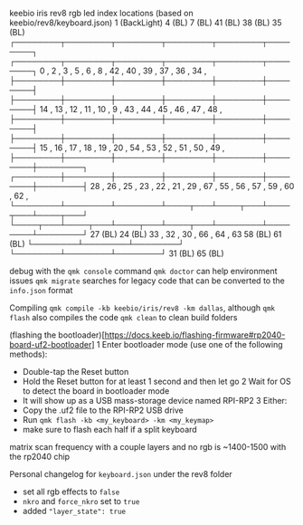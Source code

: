
keebio iris rev8 rgb led index locations (based on keebio/rev8/keyboard.json)
             1 (BackLight)     4 (BL)            7 (BL)                                   41 (BL)           38 (BL)           35 (BL) 
    ┌────────┬────────┬────────┬────────┬────────┬────────┐                       ┌────────┬────────┬────────┬────────┬────────┬────────┐
        0    ,   2    ,   3    ,   5    ,   6    ,   8    ,                           42   ,   40   ,   39   ,   37   ,   36   ,   34   ,
    ├────────┼────────┼────────┼────────┼────────┼────────┤                       ├────────┼────────┼────────┼────────┼────────┼────────┤
        14   ,   13   ,   12   ,   11   ,   10   ,   9    ,                           43   ,   44   ,   45   ,   46   ,   47   ,   48   ,
    ├────────┼────────┼────────┼────────┼────────┼────────┤                       ├────────┼────────┼────────┼────────┼────────┼────────┤
        15   ,   16   ,   17   ,   18   ,   19   ,   20   ,                           54   ,   53   ,   52   ,   51   ,   50   ,   49   ,
    ├────────┼────────┼────────┼────────┼────────┼────────┼────────┐     ┌────────┼────────┼────────┼────────┼────────┼────────┼────────┤
        28   ,   26   ,   25   ,   23   ,   22   ,   21   ,   29   ,         67   ,   55   ,   56   ,   57   ,   59   ,   60   ,   62   ,
    └────────┴────────┴────────┴────┬───┴────┬───┴────┬───┴────┬───┘     └────┬───┴────┬───┴────┬───┴────┬───┴────────┴────────┴────────┘
             27 (BL)          24 (BL)   33   ,   32 ,     30   ,                  66   ,   64   ,   63       58 (BL)           61 (BL)
                                    └────────┴────────┴────────┘              └────────┴────────┴────────┘
                                                     31 (BL)                          65 (BL) 


debug with the `qmk console` command
`qmk doctor` can help environment issues
`qmk migrate` searches for legacy code that can be converted to the `info.json` format

Compiling
`qmk compile -kb keebio/iris/rev8 -km dallas`, although `qmk flash` also compiles the code
`qmk clean` to clean build folders

(flashing the bootloader)[https://docs.keeb.io/flashing-firmware#rp2040-board-uf2-bootloader]
1 Enter bootloader mode (use one of the following methods):
  - Double-tap the Reset button
  - Hold the Reset button for at least 1 second and then let go
2 Wait for OS to detect the board in bootloader mode
  - It will show up as a USB mass-storage device named RPI-RP2
3 Either:
  - Copy the .uf2 file to the RPI-RP2 USB drive
  - Run `qmk flash -kb <my_keyboard> -km <my_keymap>`
 - make sure to flash each half if a split keyboard

matrix scan frequency with a couple layers and no rgb is ~1400-1500 with the rp2040 chip

Personal changelog for `keyboard.json` under the rev8 folder
- set all rgb effects to `false`
- `nkro` and `force_nkro` set to `true`
- added `"layer_state": true`
